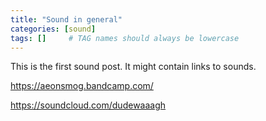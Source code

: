 ```yaml
---
title: "Sound in general"
categories: [sound]
tags: []     # TAG names should always be lowercase
---
```

This is the first sound post. It might contain links to sounds.


<https://aeonsmog.bandcamp.com/>

<https://soundcloud.com/dudewaaagh>
